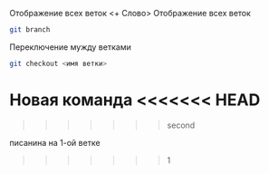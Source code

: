 Отображение всех веток <+ Слово>
Отображение всех веток 
```sh
git branch
```
Переключение мужду ветками 
```sh
git checkout <имя ветки>
``` 
Новая команда 
<<<<<<< HEAD
=======
>>>>>>> second

писанина на 1-ой ветке
>>>>>>> 1
